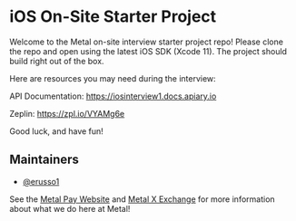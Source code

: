 # iOS On-Site Starter Project

Welcome to the Metal on-site interview starter project repo! Please clone the repo and open using the latest iOS SDK (Xcode 11). The project should build right out of the box.

Here are resources you may need during the interview:

API Documentation: 
https://iosinterview1.docs.apiary.io

Zeplin:
https://zpl.io/VYAMg6e

Good luck, and have fun!

## Maintainers

- [@erusso1](https://github.com/erusso1)

See the [Metal Pay Website](https://metalpay.com) and [Metal X Exchange](https://metalx.com) for more information about what we do here at Metal!
